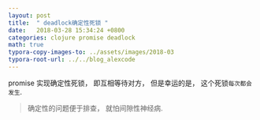 ```yaml
---
layout: post
title:  " deadlock确定性死锁 "
date:   2018-03-28 15:34:24 +0800
categories: clojure promise deadlock
math: true
typora-copy-images-to: ../assets/images/2018-03
typora-root-url: ../../blog_alexcode
---
```

promise 实现确定性死锁， 即互相等待对方， 但是幸运的是， 这个死锁`每次都会发生`.

> 确定性的问题便于排查， 就怕间隙性神经病.





<script src="https://gist.github.com/alexwanng/6c80eed40a4b3b9665a4a04dadfe5f93.js"></script>




